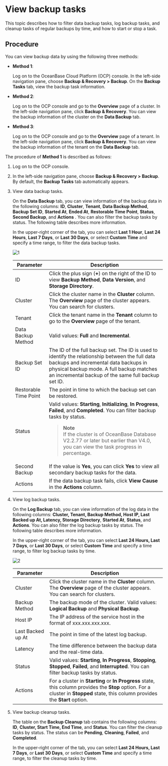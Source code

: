 # View backup tasks

This topic describes how to filter data backup tasks, log backup tasks, and cleanup tasks of regular backups by time, and how to start or stop a task. 

## Procedure

You can view backup data by using the following three methods:

* **Method 1**:

   Log on to the OceanBase Cloud Platform (OCP) console. In the left-side navigation pane, choose **Backup & Recovery > Backup**. On the **Backup Tasks** tab, view the backup task information. 

* **Method 2**:

   Log on to the OCP console and go to the **Overview** page of a cluster. In the left-side navigation pane, click **Backup & Recovery**. You can view the backup information of the cluster on the **Data Backup** tab. 

* **Method 3**:

   Log on to the OCP console and go to the **Overview** page of a tenant. In the left-side navigation pane, click **Backup & Recovery**. You can view the backup information of the tenant on the **Data Backup** tab. 

The procedure of **Method 1** is described as follows: 

1. Log on to the OCP console. 

2. In the left-side navigation pane, choose **Backup & Recovery > Backup**. By default, the **Backup Tasks** tab automatically appears. 

3. View data backup tasks. 

   On the **Data Backup** tab, you can view information of the backup data in the following columns: **ID**, **Cluster**, **Tenant**, **Data Backup Method**, **Backup Set ID**, **Started At**, **Ended At**, **Restorable Time Point**, **Status**, **Second Backup**, and **Actions** . You can also filter the backup tasks by status. The following table describes more information. 

   In the upper-right corner of the tab, you can select **Last 1 Hour**, **Last 24 Hours**, **Last 7 Days**, or **Last 30 Days**, or select **Custom Time** and specify a time range, to filter the data backup tasks. 

   ![1](https://obbusiness-private.oss-cn-shanghai.aliyuncs.com/doc/img/ocp/422-en/view-backup-tasks-1.png)

   | **Parameter** | **Description** |
   | --- | --- |
   | ID | Click the plus sign (**+**) on the right of the ID to view **Backup Method**, **Data Version**, and **Storage Directory**.  |
   | Cluster | Click the cluster name in the **Cluster** column. The **Overview** page of the cluster appears. You can search for clusters.  |
   | Tenant | Click the tenant name in the **Tenant** column to go to the **Overview** page of the tenant.  |
   | Data Backup Method | Valid values: **Full** and **Incremental**.  |
   | Backup Set ID | The ID of the full backup set. The ID is used to identify the relationship between the full data backups and incremental data backups in physical backup mode. A full backup matches an incremental backup of the same full backup set ID.  |
   | Restorable Time Point | The point in time to which the backup set can be restored.  |
   | Status | Valid values: **Starting**, **Initializing**, **In Progress**, **Failed**, and **Completed**. You can filter backup tasks by status. <blockquote>**Note**</br>If the cluster is of OceanBase Database V2.2.77 or later but earlier than V4.0, you can view the task progress in percentage. </blockquote> |
   | Second Backup | If the value is **Yes**, you can click **Yes** to view all secondary backup tasks for the data.  |
   | Actions | If the data backup task fails, click **View Cause** in the **Actions** column.  |

4. View log backup tasks. 

   On the **Log Backup** tab, you can view information of the log data in the following columns: **Cluster, Tenant, Backup Method, Host IP, Last Backed up At, Latency, Storage Directory**, **Started At**, **Status**, and **Actions**. You can  also filter the log backup tasks by status. The following table describes more information. 

   In the upper-right corner of the tab, you can select **Last 24 Hours, Last 7 Days**, or **Last 30 Days**, or select **Custom Time** and specify a time range, to filter log backup tasks by time. 

   ![2](https://obbusiness-private.oss-cn-shanghai.aliyuncs.com/doc/img/ocp/422-en/view-backup-tasks-2.png)

   | **Parameter** | **Description** |
   | --- | --- |
   | Cluster | Click the cluster name in the **Cluster** column. The **Overview** page of the cluster appears. You can search for clusters.  |
   | Backup Method | The backup mode of the cluster. Valid values: **Logical Backup** and **Physical Backup**.  |
   | Host IP | The IP address of the service host in the format of xxx.xxx.xxx.xxx. |
   | Last Backed up At | The point in time of the latest log backup.  |
   | Latency | The time difference between the backup data and the real-time data.  |
   | Status | Valid values: **Starting**, **In Progress**, **Stopping**, **Stopped**, **Failed**, and **Interrupted**. You can filter backup tasks by status.  |
   | Actions | For a cluster in **Starting** or **In Progress** state, this column provides the **Stop** option. For a cluster in **Stopped** state, this column provides the **Start** option.  |

5. View backup cleanup tasks. 

   The table on the **Backup Cleanup** tab contains the following columns: **ID**, **Cluster, Start Time, End Time**, and **Status**. You can filter the cleanup tasks by status. The status can be **Pending**, **Cleaning**, **Failed**, and **Completed**. 

   In the upper-right corner of the tab, you can select **Last 24 Hours, Last 7 Days**, or **Last 30 Days**, or select **Custom Time** and specify a time range, to filter the cleanup tasks by time. 
